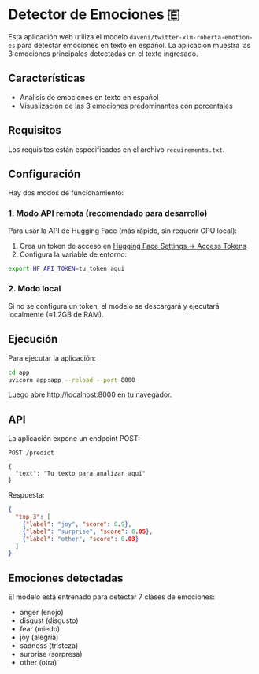 # Detector de Emociones 🇪

Esta aplicación web utiliza el modelo `daveni/twitter-xlm-roberta-emotion-es` para detectar emociones en texto en español. La aplicación muestra las 3 emociones principales detectadas en el texto ingresado.

## Características

- Análisis de emociones en texto en español
- Visualización de las 3 emociones predominantes con porcentajes


## Requisitos

Los requisitos están especificados en el archivo `requirements.txt`.

## Configuración

Hay dos modos de funcionamiento:

### 1. Modo API remota (recomendado para desarrollo)

Para usar la API de Hugging Face (más rápido, sin requerir GPU local):

1. Crea un token de acceso en [Hugging Face Settings → Access Tokens](https://huggingface.co/settings/tokens)
2. Configura la variable de entorno:

```bash
export HF_API_TOKEN=tu_token_aqui
```

### 2. Modo local

Si no se configura un token, el modelo se descargará y ejecutará localmente (≈1.2GB de RAM).

## Ejecución

Para ejecutar la aplicación:

```bash
cd app
uvicorn app:app --reload --port 8000
```

Luego abre http://localhost:8000 en tu navegador.

## API

La aplicación expone un endpoint POST:

```
POST /predict

{
  "text": "Tu texto para analizar aquí"
}
```

Respuesta:

```json
{
  "top_3": [
    {"label": "joy", "score": 0.9},
    {"label": "surprise", "score": 0.05},
    {"label": "other", "score": 0.03}
  ]
}
```

## Emociones detectadas

El modelo está entrenado para detectar 7 clases de emociones:
- anger (enojo)
- disgust (disgusto)
- fear (miedo)
- joy (alegría)
- sadness (tristeza)
- surprise (sorpresa)
- other (otra)

